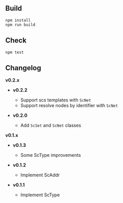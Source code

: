 ## Build
```
npm install
npm run build
```

## Check
```
npm test
```

## Changelog
**v0.2.x**

  - **v0.2.2**
    - Support scs templates with `ScNet`
    - Support resolve nodes by identifier with `ScNet`

  - **v0.2.0**
    - Add `ScSet` and `ScNet` classes

**v0.1.x**
  - **v0.1.3**
    - Some ScType improvements

  - **v0.1.2**
    - Implement ScAddr

  - **v0.1.1**
    - Implement ScType